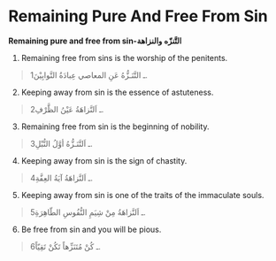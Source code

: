 Remaining Pure And Free From Sin
================================

**Remaining pure and free from sin-التَّنزّه والنزاهة**

1. Remaining free from sins is the worship of the penitents.

> 1ـ التَّنَـزُّهُ عَنِ المعاصي عِبادَةُ التَّوابِيْنَ.

2. Keeping away from sin is the essence of astuteness.

> 2ـ اَلنَّزاهَةُ عَيْنُ الظَّرْفِ.

3. Remaining free from sin is the beginning of nobility.

> 3ـ اَلتَّنَـزُّهُ أوَّلُ النُّبْلِ.

4. Keeping away from sin is the sign of chastity.

> 4ـ اَلنَّزاهَةُ آيَةُ العِفَّةِ.

5. Keeping away from sin is one of the traits of the immaculate souls.

> 5ـ اَلنَّزاهَةُ مِنْ شِيَمِ النُّفُوسِ الطّاهِرَةِ.

6. Be free from sin and you will be pious.

> 6ـ كُنْ مُتَنَزِّهاً تَكُنْ تَقِيّاً.


